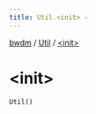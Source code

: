 ```yaml
---
title: Util.<init> - 
---
```


[bwdm](../index.html) / [Util](index.html) / [&lt;init&gt;](./-init-.html)

# &lt;init&gt;

`Util()`